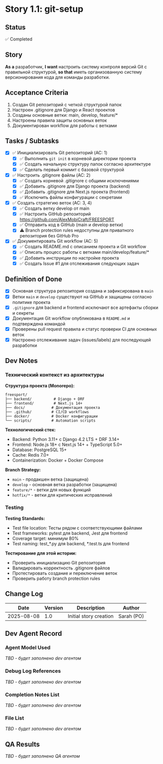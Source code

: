 # Story 1.1: git-setup

## Status
✅ Completed

## Story
**As a** разработчик,
**I want** настроить систему контроля версий Git с правильной структурой,
**so that** иметь организованную систему версионирования кода для команды разработки.

## Acceptance Criteria

1. Создан Git репозиторий с четкой структурой папок
2. Настроен .gitignore для Django и React проектов  
3. Созданы основные ветки: main, develop, feature/*
4. Настроены правила защиты основных веток
5. Документирован workflow для работы с ветками

## Tasks / Subtasks

- [x] ✅ Инициализировать Git репозиторий (AC: 1)
  - [x] ✅ Выполнить `git init` в корневой директории проекта
  - [x] ✅ Создать начальную структуру папок согласно архитектуре
  - [x] ✅ Сделать первый коммит с базовой структурой

- [x] ✅ Настроить .gitignore файлы (AC: 2)  
  - [x] ✅ Создать корневой .gitignore с общими исключениями
  - [x] ✅ Добавить .gitignore для Django проекта (backend)
  - [x] ✅ Добавить .gitignore для Next.js проекта (frontend)
  - [x] ✅ Исключить файлы конфигурации с секретами

- [x] ✅ Создать стратегию веток (AC: 3, 4)
  - [x] ✅ Создать ветку develop от main
  - [x] ✅ Настроить GitHub репозиторий https://github.com/AlexMobiCraft/FREESPORT
  - [x] ✅ Отправить код в GitHub (main и develop ветки)
  - [x] ⚠️ Branch protection rules недоступны для приватного репозитория без GitHub Pro

- [x] ✅ Документировать Git workflow (AC: 5)
  - [x] ✅ Создать README.md с описанием проекта и Git workflow
  - [x] ✅ Описать процесс работы с ветками main/develop/feature/*
  - [x] ✅ Добавить инструкции по настройке проекта
  - [x] ✅ Создать Issue #1 для отслеживания следующих задач

## Definition of Done

- [x] Основная структура репозитория создана и зафиксирована в `main`
- [x] Ветки `main` и `develop` существуют на GitHub и защищены согласно политике проекта
- [x] `.gitignore` для backend и frontend исключают все артефакты сборки и секреты
- [x] Документация Git workflow опубликована в `README.md` и подтверждена командой
- [x] Проверены pull request правила и статус проверки CI для основных веток
- [x] Настроено отслеживание задач (issues/labels) для последующей разработки

## Dev Notes

### Технический контекст из архитектуры

**Структура проекта (Monorepo):**

```text
freesport/
├── backend/          # Django + DRF
├── frontend/         # Next.js 14+
├── docs/            # Документация проекта
├── .github/         # CI/CD workflows  
├── docker/          # Docker конфигурации
└── scripts/         # Automation scripts
```

**Технологический стек:**
- Backend: Python 3.11+ с Django 4.2 LTS + DRF 3.14+
- Frontend: Node.js 18+ с Next.js 14+ + TypeScript 5.0+
- Database: PostgreSQL 15+
- Cache: Redis 7.0+
- Containerization: Docker + Docker Compose

**Branch Strategy:**
- `main` - продакшен ветка (защищена)
- `develop` - основная ветка разработки (защищена) 
- `feature/*` - ветки для новых функций
- `hotfix/*` - ветки для критических исправлений

### Testing

**Testing Standards:**
- Test file location: Тесты рядом с соответствующими файлами
- Test frameworks: pytest для backend, Jest для frontend
- Coverage target: минимум 80%
- Test naming: test_*.py для backend, *.test.ts для frontend

**Тестирование для этой истории:**
- Проверить инициализацию Git репозитория
- Валидировать корректность .gitignore файлов
- Протестировать создание и переключение веток
- Проверить работу branch protection rules

## Change Log

| Date | Version | Description | Author |
|------|---------|-------------|---------|
| 2025-08-08 | 1.0 | Initial story creation | Sarah (PO) |

## Dev Agent Record

### Agent Model Used
_TBD - будет заполнено dev агентом_

### Debug Log References  
_TBD - будет заполнено dev агентом_

### Completion Notes List
_TBD - будет заполнено dev агентом_

### File List
_TBD - будет заполнено dev агентом_

## QA Results
_TBD - будет заполнено QA агентом_